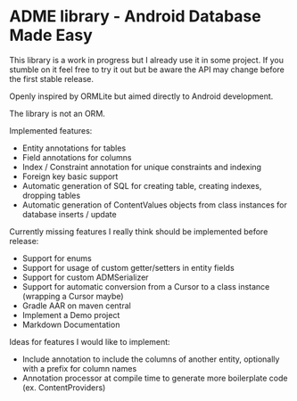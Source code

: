 ADME library - Android Database Made Easy
=======

This library is a work in progress but I already use it in some project.
If you stumble on it feel free to try it out but be aware the API may change before the first stable release.

Openly inspired by ORMLite but aimed directly to Android development.

The library is not an ORM.

Implemented features:

  * Entity annotations for tables
  * Field annotations for columns
  * Index / Constraint annotation for unique constraints and indexing
  * Foreign key basic support
  * Automatic generation of SQL for creating table, creating indexes, dropping tables
  * Automatic generation of ContentValues objects from class instances for database inserts / update


Currently missing features I really think should be implemented before release:

  * Support for enums
  * Support for usage of custom getter/setters in entity fields
  * Support for custom ADMSerializer
  * Support for automatic conversion from a Cursor to a class instance (wrapping a Cursor maybe)
  * Gradle AAR on maven central
  * Implement a Demo project
  * Markdown Documentation

Ideas for features I would like to implement:

  * Include annotation to include the columns of another entity, optionally with a prefix for column names
  * Annotation processor at compile time to generate more boilerplate code (ex. ContentProviders)

